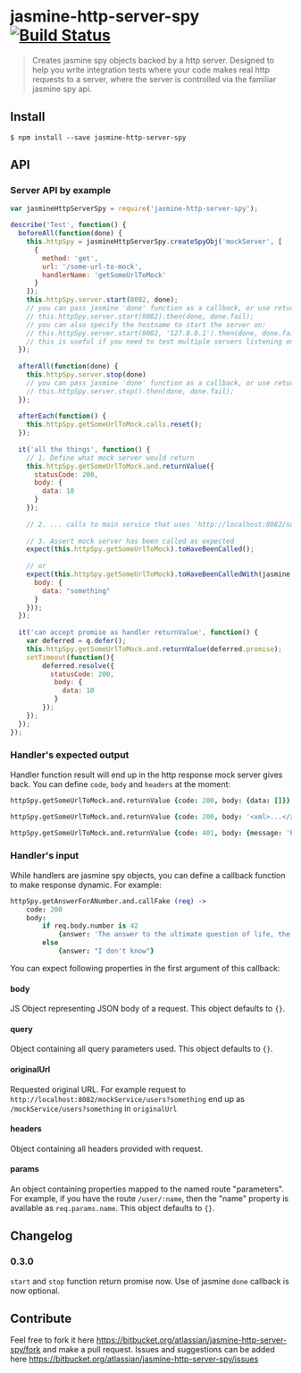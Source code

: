 # jasmine-http-server-spy [![Build Status](https://drone.io/bitbucket.org/atlassian/jasmine-http-server-spy/status.png)](https://drone.io/bitbucket.org/atlassian/jasmine-http-server-spy/latest)

> Creates jasmine spy objects backed by a http server. Designed to help you write integration tests where your code 
makes real http requests to a server, where the server is controlled via the familiar jasmine spy api.
  
 
## Install

```
$ npm install --save jasmine-http-server-spy
```

## API

### Server API by example

```javascript
var jasmineHttpServerSpy = require('jasmine-http-server-spy');

describe('Test', function() {
  beforeAll(function(done) {
    this.httpSpy = jasmineHttpServerSpy.createSpyObj('mockServer', [
      {
        method: 'get',
        url: '/some-url-to-mock',
        handlerName: 'getSomeUrlToMock'
      }
    ]);
    this.httpSpy.server.start(8082, done);
    // you can pass jasmine 'done' function as a callback, or use returned promise
    // this.httpSpy.server.start(8082).then(done, done.fail);
    // you can also specify the hostname to start the server on:
    // this.httpSpy.server.start(8082, '127.0.0.1').then(done, done.fail);
    // this is useful if you need to test multiple servers listening on the same port
  });
  
  afterAll(function(done) {
    this.httpSpy.server.stop(done)
    // you can pass jasmine 'done' function as a callback, or use returned promise:
    // this.httpSpy.server.stop().then(done, done.fail);
  });
  
  afterEach(function() {
    this.httpSpy.getSomeUrlToMock.calls.reset();
  });
  
  it('all the things', function() {
    // 1. Define what mock server would return
    this.httpSpy.getSomeUrlToMock.and.returnValue({
      statusCode: 200,
      body: {
        data: 10
      }
    });
    
    // 2. ... calls to main service that uses 'http://localhost:8082/some-url-to-mock'
    
    // 3. Assert mock server has been called as expected
    expect(this.httpSpy.getSomeUrlToMock).toHaveBeenCalled();
    
    // or
    expect(this.httpSpy.getSomeUrlToMock).toHaveBeenCalledWith(jasmine.objectContaining({
      body: {
        data: "something"
      }
    }));
  });
  
  it('can accept promise as handler returnValue', function() {
    var deferred = q.defer(); 
    this.httpSpy.getSomeUrlToMock.and.returnValue(deferred.promise);
    setTimeout(function(){
        deferred.resolve({
          statusCode: 200,
           body: {
             data: 10
           }
        });
    });
  });
});
```

### Handler's expected output

Handler function result will end up in the http response mock server gives back. 
You can define ```code```, ```body``` and ```headers``` at the moment:
 
```coffee
httpSpy.getSomeUrlToMock.and.returnValue {code: 200, body: {data: []}}

httpSpy.getSomeUrlToMock.and.returnValue {code: 200, body: '<xml>...</xml>', headers: {'Content-Type' : 'application/xml'}}

httpSpy.getSomeUrlToMock.and.returnValue {code: 401, body: {message: 'Please login first'}}
```

### Handler's input

While handlers are jasmine spy objects, you can define a callback function to make response dynamic. For example:

```coffee
httpSpy.getAnswerForANumber.and.callFake (req) ->
    code: 200
    body:
        if req.body.number is 42
            {answer: 'The answer to the ultimate question of life, the universe and everything'}
        else
            {answer: "I don't know"}
```

You can expect following properties in the first argument of this callback:
 
#### body

JS Object representing JSON body of a request. This object defaults to ```{}```.
 
#### query

Object containing all query parameters used. This object defaults to ```{}```.

#### originalUrl

Requested original URL. For example request to ```http://localhost:8082/mockService/users?something``` end up as 
```/mockService/users?something``` in ```originalUrl```

#### headers

Object containing all headers provided with request.

#### params

An object containing properties mapped to the named route "parameters". 
For example, if you have the route ```/user/:name```, then the "name" property is available as ```req.params.name```. 
This object defaults to ```{}```.

## Changelog

### 0.3.0

`start` and `stop` function return promise now. Use of jasmine `done` callback is now optional.

## Contribute

Feel free to fork it here https://bitbucket.org/atlassian/jasmine-http-server-spy/fork and make a pull request. 
 Issues and suggestions can be added here https://bitbucket.org/atlassian/jasmine-http-server-spy/issues
